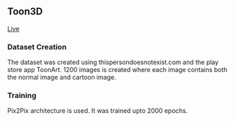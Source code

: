 ## Toon3D
[Live](https://toon-ify.web.app/)  
### Dataset Creation
The dataset was created using thispersondoesnotexist.com and the play store app ToonArt. 1200 images is created where each image contains both the normal image and cartoon image. 

### Training
Pix2Pix architecture is used. It was trained upto 2000 epochs.

